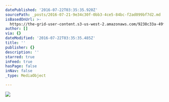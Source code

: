 ```yaml
---
datePublished: '2016-07-22T03:35:35.920Z'
sourcePath: _posts/2016-07-21-9e34c30f-0bb3-4ce5-84bc-f2ad099bf7d2.md
isBasedOnUrl: >-
  https://the-grid-user-content.s3-us-west-2.amazonaws.com/9238c33a-49f9-4902-bbfd-2cd58a9bbd53.jpg
author: []
via: {}
dateModified: '2016-07-22T03:35:35.485Z'
title: ''
publisher: {}
description: ''
starred: true
inFeed: true
hasPage: false
inNav: false
_type: MediaObject

---
```

![](https://imgflo.herokuapp.com/graph/vahj1ThiexotieMo/7b2ea00ecfb2570d92280619f6f52cd1/croprotate.jpg?cropheight=810&cropwidth=2693&degrees=0&input=https%3A%2F%2Fthe-grid-user-content.s3-us-west-2.amazonaws.com%2F9238c33a-49f9-4902-bbfd-2cd58a9bbd53.jpg&x=0&y=0)